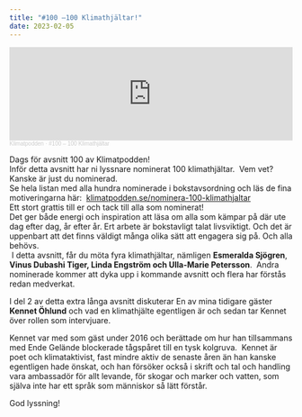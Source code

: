 ```yaml
---
title: "#100 –100 Klimathjältar!"
date: 2023-02-05
---
```

<iframe width="100%" height="166" scrolling="no" frameborder="no" allow="autoplay" src="https://w.soundcloud.com/player/?url=https%3A//api.soundcloud.com/tracks/1439854879&color=%233d7745&auto_play=false&hide_related=false&show_comments=true&show_user=true&show_reposts=false&show_teaser=true"></iframe><div style="font-size: 10px; color: #cccccc;line-break: anywhere;word-break: normal;overflow: hidden;white-space: nowrap;text-overflow: ellipsis; font-family: Interstate,Lucida Grande,Lucida Sans Unicode,Lucida Sans,Garuda,Verdana,Tahoma,sans-serif;font-weight: 100;"><a href="https://soundcloud.com/klimatpodden" title="Klimatpodden" target="_blank" style="color: #cccccc; text-decoration: none;">Klimatpodden</a> · <a href="https://soundcloud.com/klimatpodden/100-100-klimathjaltar" title="#100 – 100 Klimathjältar" target="_blank" style="color: #cccccc; text-decoration: none;">#100 – 100 Klimathjältar</a></div>

Dags för avsnitt 100 av Klimatpodden!\
Inför detta avsnitt har ni lyssnare nominerat 100 klimathjältar.  Vem vet? Kanske är just du nominerad.  \
Se hela listan med alla hundra nominerade i bokstavsordning och läs de fina motiveringarna här:  [klimatpodden.se/nominera-100-klimathjaltar](https://gate.sc/?url=http%3A%2F%2Fklimatpodden.se%2Fnominera-100-klimathjaltar&token=26cf0a-1-1675586918449 "http\://klimatpodden.se/nominera-100-klimathjaltar")\
Ett stort grattis till er och tack till alla som nominerat!\
Det ger  både energi och inspiration att läsa om alla som kämpar på där ute dag efter dag, år efter år. Ert arbete är bokstavligt talat livsviktigt. Och det är uppenbart att det finns väldigt många olika sätt att engagera sig på. Och alla behövs.\
 I detta avsnitt, får du möta fyra klimathjältar, nämligen **Esmeralda Sjögren**, **Vinus Dubashi Tiger, Linda Engström och Ulla-Marie Petersson**.  Andra nominerade kommer att dyka upp i kommande avsnitt och flera har förstås redan medverkat.

I del 2 av detta extra långa avsnitt diskuterar En av mina tidigare gäster **Kennet Öhlund** och vad en klimathjälte egentligen är och sedan tar Kennet över rollen som intervjuare. 

Kennet var med som gäst under 2016 och berättade om hur han tillsammans med Ende Gelände blockerade tågspåret till en tysk kolgruva.  Kennet är poet och klimataktivist, fast mindre aktiv de senaste åren än han kanske egentligen hade önskat, och han försöker också i skrift och tal och handling vara ambassadör för allt levande, för skogar och marker och vatten, som själva inte har ett språk som människor så lätt förstår.

God lyssning!